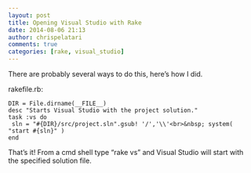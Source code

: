 ```yaml
---
layout: post
title: Opening Visual Studio with Rake
date: 2014-08-06 21:13
author: chrispelatari
comments: true
categories: [rake, visual_studio]
---
```

There are probably several ways to do this, here’s how I did.

rakefile.rb:

```
DIR = File.dirname(__FILE__)
desc "Starts Visual Studio with the project solution."
task :vs do
 sln = "#{DIR}/src/project.sln".gsub! '/','\\'<br>&nbsp; system( "start #{sln}" )
end
```

That’s it! From a cmd shell type “rake vs” and Visual Studio will start with the specified solution file.

